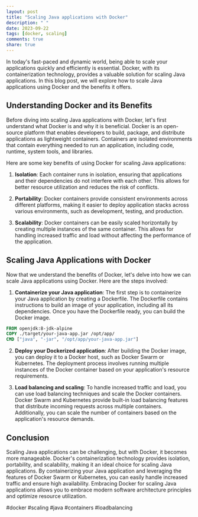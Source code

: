 ```yaml
---
layout: post
title: "Scaling Java applications with Docker"
description: " "
date: 2023-09-22
tags: [docker, scaling]
comments: true
share: true
---
```


In today's fast-paced and dynamic world, being able to scale your applications quickly and efficiently is essential. Docker, with its containerization technology, provides a valuable solution for scaling Java applications. In this blog post, we will explore how to scale Java applications using Docker and the benefits it offers.

## Understanding Docker and its Benefits

Before diving into scaling Java applications with Docker, let's first understand what Docker is and why it is beneficial. Docker is an open-source platform that enables developers to build, package, and distribute applications as lightweight containers. Containers are isolated environments that contain everything needed to run an application, including code, runtime, system tools, and libraries.

Here are some key benefits of using Docker for scaling Java applications:

1. **Isolation**: Each container runs in isolation, ensuring that applications and their dependencies do not interfere with each other. This allows for better resource utilization and reduces the risk of conflicts.

2. **Portability**: Docker containers provide consistent environments across different platforms, making it easier to deploy application stacks across various environments, such as development, testing, and production.

3. **Scalability**: Docker containers can be easily scaled horizontally by creating multiple instances of the same container. This allows for handling increased traffic and load without affecting the performance of the application.

## Scaling Java Applications with Docker

Now that we understand the benefits of Docker, let's delve into how we can scale Java applications using Docker. Here are the steps involved:

1. **Containerize your Java application**: The first step is to containerize your Java application by creating a Dockerfile. The Dockerfile contains instructions to build an image of your application, including all its dependencies. Once you have the Dockerfile ready, you can build the Docker image.

```Dockerfile
FROM openjdk:8-jdk-alpine
COPY ./target/your-java-app.jar /opt/app/
CMD ["java", "-jar", "/opt/app/your-java-app.jar"]
```

2. **Deploy your Dockerized application**: After building the Docker image, you can deploy it to a Docker host, such as Docker Swarm or Kubernetes. The deployment process involves running multiple instances of the Docker container based on your application's resource requirements.

3. **Load balancing and scaling**: To handle increased traffic and load, you can use load balancing techniques and scale the Docker containers. Docker Swarm and Kubernetes provide built-in load balancing features that distribute incoming requests across multiple containers. Additionally, you can scale the number of containers based on the application's resource demands.

## Conclusion

Scaling Java applications can be challenging, but with Docker, it becomes more manageable. Docker's containerization technology provides isolation, portability, and scalability, making it an ideal choice for scaling Java applications. By containerizing your Java application and leveraging the features of Docker Swarm or Kubernetes, you can easily handle increased traffic and ensure high availability. Embracing Docker for scaling Java applications allows you to embrace modern software architecture principles and optimize resource utilization.

#docker #scaling #java #containers #loadbalancing